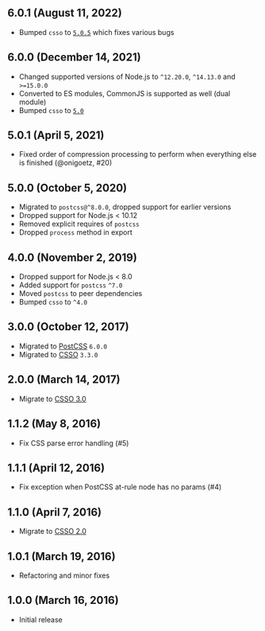 ## 6.0.1 (August 11, 2022)

- Bumped `csso` to [`5.0.5`](https://github.com/css/csso/releases/tag/v5.0.5) which fixes various bugs

## 6.0.0 (December 14, 2021)

- Changed supported versions of Node.js to `^12.20.0`, `^14.13.0` and `>=15.0.0`
- Converted to ES modules, CommonJS is supported as well (dual module)
- Bumped `csso` to [`5.0`](https://github.com/css/csso/releases/tag/v5.0.0)

## 5.0.1 (April 5, 2021)

- Fixed order of compression processing to perform when everything else is finished (@onigoetz, #20)

## 5.0.0 (October 5, 2020)

- Migrated to `postcss@^8.0.0`, dropped support for earlier versions
- Dropped support for Node.js < 10.12
- Removed explicit requires of `postcss`
- Dropped `process` method in export

## 4.0.0 (November 2, 2019)

- Dropped support for Node.js < 8.0
- Added support for `postcss` `^7.0`
- Moved `postcss` to peer dependencies
- Bumped `csso` to `^4.0`

## 3.0.0 (October 12, 2017)

- Migrated to [PostCSS](https://github.com/postcss/postcss) `6.0.0`
- Migrated to [CSSO](https://github.com/css/csso) `3.3.0`

## 2.0.0 (March 14, 2017)

- Migrate to [CSSO 3.0](https://github.com/css/csso/releases/tag/v3.0.0)

## 1.1.2 (May 8, 2016)

- Fix CSS parse error handling (#5)

## 1.1.1 (April 12, 2016)

- Fix exception when PostCSS at-rule node has no params (#4)

## 1.1.0 (April 7, 2016)

- Migrate to [CSSO 2.0](https://github.com/css/csso/releases/tag/v2.0.0)

## 1.0.1 (March 19, 2016)

- Refactoring and minor fixes

## 1.0.0 (March 16, 2016)

- Initial release
